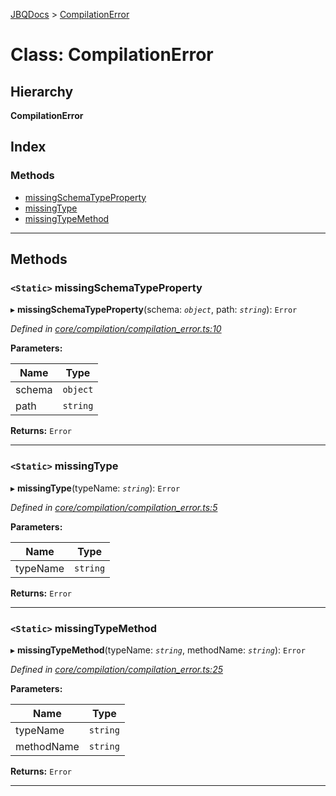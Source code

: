 [JBQDocs](../README.md) > [CompilationError](../classes/compilationerror.md)

# Class: CompilationError

## Hierarchy

**CompilationError**

## Index

### Methods

* [missingSchemaTypeProperty](compilationerror.md#missingschematypeproperty)
* [missingType](compilationerror.md#missingtype)
* [missingTypeMethod](compilationerror.md#missingtypemethod)

---

## Methods

<a id="missingschematypeproperty"></a>

### `<Static>` missingSchemaTypeProperty

▸ **missingSchemaTypeProperty**(schema: *`object`*, path: *`string`*): `Error`

*Defined in [core/compilation/compilation_error.ts:10](https://github.com/krnik/vjs-validator/blob/557f235/src/core/compilation/compilation_error.ts#L10)*

**Parameters:**

| Name | Type |
| ------ | ------ |
| schema | `object` |
| path | `string` |

**Returns:** `Error`

___
<a id="missingtype"></a>

### `<Static>` missingType

▸ **missingType**(typeName: *`string`*): `Error`

*Defined in [core/compilation/compilation_error.ts:5](https://github.com/krnik/vjs-validator/blob/557f235/src/core/compilation/compilation_error.ts#L5)*

**Parameters:**

| Name | Type |
| ------ | ------ |
| typeName | `string` |

**Returns:** `Error`

___
<a id="missingtypemethod"></a>

### `<Static>` missingTypeMethod

▸ **missingTypeMethod**(typeName: *`string`*, methodName: *`string`*): `Error`

*Defined in [core/compilation/compilation_error.ts:25](https://github.com/krnik/vjs-validator/blob/557f235/src/core/compilation/compilation_error.ts#L25)*

**Parameters:**

| Name | Type |
| ------ | ------ |
| typeName | `string` |
| methodName | `string` |

**Returns:** `Error`

___

